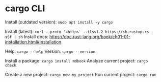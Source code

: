 # cargo CLI

Install (outdated version): `sudo apt install -y cargo`

Install (latest): `curl --proto '=https' --tlsv1.2 https://sh.rustup.rs -sSf | sh`
Install docs: https://doc.rust-lang.org/book/ch01-01-installation.html#installation

Help: `cargo --help`
Version: `cargo --version`

Install a package: `cargo install mdbook`
Analyze current project: `cargo check`

Create a new project: `cargo new my_project`
Run current project: `cargo run`
